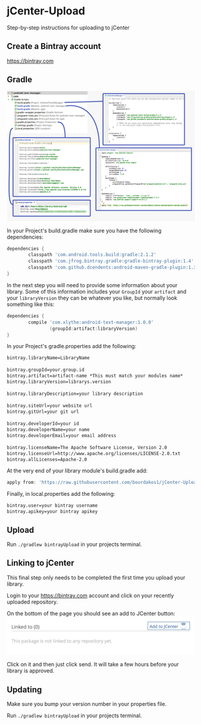 # jCenter-Upload
Step-by-step instructions for uploading to jCenter

## Create a Bintray account
https://bintray.com

## Gradle
![](help_gradle.png)

In your Project's build.gradle make sure you have the following dependencies:
```groovy
dependencies {
        classpath 'com.android.tools.build:gradle:2.1.2'
        classpath 'com.jfrog.bintray.gradle:gradle-bintray-plugin:1.4'
        classpath 'com.github.dcendents:android-maven-gradle-plugin:1.3'
}
```

In the next step you will need to provide some information about your library. Some of this information includes your ``GroupId`` your ``artifact`` and your ``libraryVersion`` they can be whatever you like, but normally look something like this:
```groovy
dependencies {
        compile 'com.xlythe:android-text-manager:1.0.0'
                (groupId:artifact:libraryVersion)
}
```

In your Project's gradle.properties add the following:
```properties
bintray.libraryName=LibraryName

bintray.groupId=your.group.id
bintray.artifact=artifact-name *This must match your modules name*
bintray.libraryVersion=librarys.version

bintray.libraryDescription=your library description

bintray.siteUrl=your website url
bintray.gitUrl=your git url

bintray.developerId=your id
bintray.developerName=your name
bintray.developerEmail=your email address

bintray.licenseName=The Apache Software License, Version 2.0
bintray.licenseUrl=http://www.apache.org/licenses/LICENSE-2.0.txt
bintray.allLicenses=Apache-2.0
```

At the very end of your library module's build.gradle add:
```groovy
apply from: 'https://raw.githubusercontent.com/bourdakos1/jCenter-Upload/master/upload.gradle'
```

Finally, in local.properties add the following:
```properties
bintray.user=your bintray username
bintray.apikey=your bintray apikey
```

## Upload
Run ```./gradlew bintrayUpload``` in your projects terminal.

## Linking to jCenter
This final step only needs to be completed the first time you upload your library.

Login to your https://bintray.com account and click on your recently uploaded repository.

On the bottom of the page you should see an add to JCenter button:
![](help_button.png)

Click on it and then just click send. It will take a few hours before your library is approved.

## Updating
Make sure you bump your version number in your properties file.

Run ```./gradlew bintrayUpload``` in your projects terminal.
